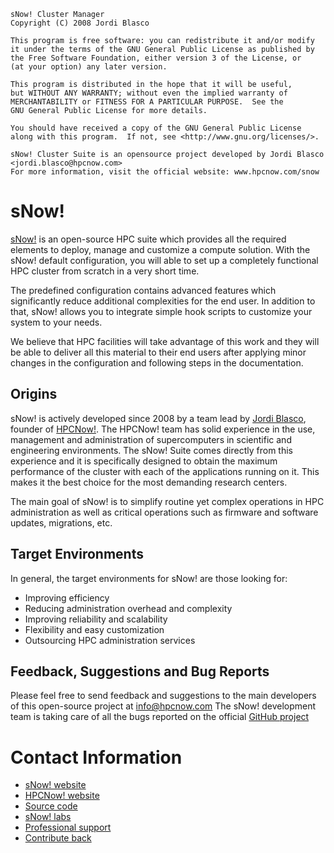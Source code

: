 ```
sNow! Cluster Manager
Copyright (C) 2008 Jordi Blasco

This program is free software: you can redistribute it and/or modify
it under the terms of the GNU General Public License as published by
the Free Software Foundation, either version 3 of the License, or
(at your option) any later version.

This program is distributed in the hope that it will be useful,
but WITHOUT ANY WARRANTY; without even the implied warranty of
MERCHANTABILITY or FITNESS FOR A PARTICULAR PURPOSE.  See the
GNU General Public License for more details.

You should have received a copy of the GNU General Public License
along with this program.  If not, see <http://www.gnu.org/licenses/>.

sNow! Cluster Suite is an opensource project developed by Jordi Blasco <jordi.blasco@hpcnow.com>
For more information, visit the official website: www.hpcnow.com/snow
```

# sNow!
[sNow!](https://hpcnow.github.io/snow-web/) is an open-source HPC suite which provides all the required elements to deploy, manage and customize a compute solution. With the sNow! default configuration, you will able to set up a completely functional HPC cluster from scratch in a very short time.

The predefined configuration contains advanced features which significantly reduce additional complexities for the end user. In addition to that, sNow! allows you to integrate simple hook scripts to customize your system to your needs.

We believe that HPC facilities will take advantage of this work and they will be able to deliver all this material to their end users after applying minor changes in the configuration and following steps in the documentation.

## Origins

sNow! is actively developed since 2008 by a team lead by [Jordi Blasco](https://www.linkedin.com/in/jordiblascopallares/), founder of [HPCNow!](http://www.hpcnow.com). The HPCNow! team has solid experience in the use, management and administration of supercomputers in scientific and engineering environments. The sNow! Suite comes directly from this experience and it is specifically designed to obtain the maximum performance of the cluster with each of the applications running on it. This makes it the best choice for the most demanding research centers.

The main goal of sNow! is to simplify routine yet complex operations in HPC administration as well as critical operations such as firmware and software updates, migrations, etc.

## Target Environments
In general, the target environments for sNow! are those looking for:

* Improving efficiency
* Reducing administration overhead and complexity
* Improving reliability and scalability
* Flexibility and easy customization
* Outsourcing HPC administration services

## Feedback, Suggestions and Bug Reports

Please feel free to send feedback and suggestions to the main developers of this open-source project at info@hpcnow.com
The sNow! development team is taking care of all the bugs reported on the official [GitHub project](https://github.com/HPCNow/sNow/issues)

# Contact Information

* [sNow! website](https://hpcnow.github.io/snow-web/)
* [HPCNow! website](http://hpcnow.com)
* [Source code](https://github.com/HPCNow/sNow.git)
* [sNow! labs](https://github.com/hpcnow/snow-labs)
* [Professional support](https://hpcnow.github.io/snow-web/support.html)
* [Contribute back](https://hpcnow.github.io/snow-documentation/mydoc_contribute_back.html)
